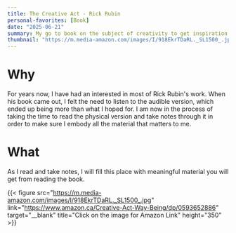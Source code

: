 ```yaml
---
title: The Creative Act - Rick Rubin
personal-favorites: [Book]
date: "2025-06-21"
summary: My go to book on the subject of creativity to get inspiration on how to create the things on my mind, or even to get ideas on my mind.
thumbnail: "https://m.media-amazon.com/images/I/918EkrTDaRL._SL1500_.jpg"
---
```

# Why

For years now, I have had an interested in most of Rick Rubin's work. When his book came out, I felt the need to listen to the audible version, which ended up being more than what I hoped for. I am now in the process of taking the time to read the physical version and take notes through it in order to make sure I embody all the material that matters to me.

# What

As I read and take notes, I will fill this place with meaningful material you will get from reading the book.

{{< figure src="https://m.media-amazon.com/images/I/918EkrTDaRL._SL1500_.jpg" link="https://www.amazon.ca/Creative-Act-Way-Being/dp/0593652886" target="__blank" title="Click on the image for Amazon Link" height="350" >}}
